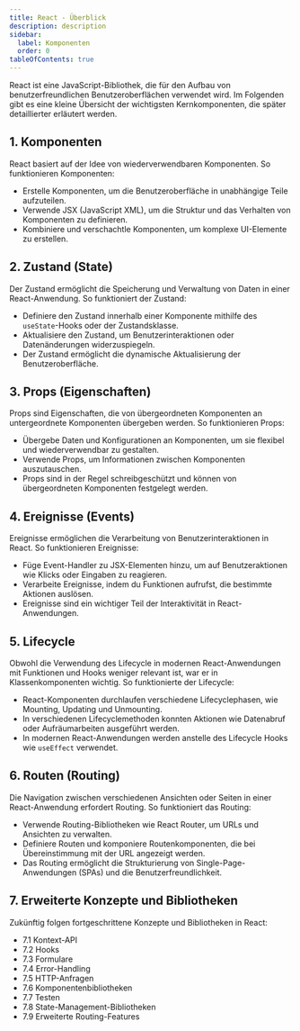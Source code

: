```yaml
---
title: React - Überblick
description: description
sidebar:
  label: Komponenten
  order: 0
tableOfContents: true
---
```

React ist eine JavaScript-Bibliothek, die für den Aufbau von benutzerfreundlichen Benutzeroberflächen verwendet wird. Im Folgenden gibt es eine kleine Übersicht der wichtigsten Kernkomponenten, die später detaillierter erläutert werden.

## 1. **Komponenten**

React basiert auf der Idee von wiederverwendbaren Komponenten. So funktionieren Komponenten:

- Erstelle Komponenten, um die Benutzeroberfläche in unabhängige Teile aufzuteilen.
- Verwende JSX (JavaScript XML), um die Struktur und das Verhalten von Komponenten zu definieren.
- Kombiniere und verschachtle Komponenten, um komplexe UI-Elemente zu erstellen.

## 2. **Zustand (State)**

Der Zustand ermöglicht die Speicherung und Verwaltung von Daten in einer React-Anwendung. So funktioniert der Zustand:

- Definiere den Zustand innerhalb einer Komponente mithilfe des `useState`-Hooks oder der Zustandsklasse.
- Aktualisiere den Zustand, um Benutzerinteraktionen oder Datenänderungen widerzuspiegeln.
- Der Zustand ermöglicht die dynamische Aktualisierung der Benutzeroberfläche.

## 3. **Props (Eigenschaften)**

Props sind Eigenschaften, die von übergeordneten Komponenten an untergeordnete Komponenten übergeben werden. So funktionieren Props:

- Übergebe Daten und Konfigurationen an Komponenten, um sie flexibel und wiederverwendbar zu gestalten.
- Verwende Props, um Informationen zwischen Komponenten auszutauschen.
- Props sind in der Regel schreibgeschützt und können von übergeordneten Komponenten festgelegt werden.

## 4. **Ereignisse (Events)**

Ereignisse ermöglichen die Verarbeitung von Benutzerinteraktionen in React. So funktionieren Ereignisse:

- Füge Event-Handler zu JSX-Elementen hinzu, um auf Benutzeraktionen wie Klicks oder Eingaben zu reagieren.
- Verarbeite Ereignisse, indem du Funktionen aufrufst, die bestimmte Aktionen auslösen.
- Ereignisse sind ein wichtiger Teil der Interaktivität in React-Anwendungen.

## 5. **Lifecycle**

Obwohl die Verwendung des Lifecycle in modernen React-Anwendungen mit Funktionen und Hooks weniger relevant ist, war er in Klassenkomponenten wichtig. So funktionierte der Lifecycle:

- React-Komponenten durchlaufen verschiedene Lifecyclephasen, wie Mounting, Updating und Unmounting.
- In verschiedenen Lifecyclemethoden konnten Aktionen wie Datenabruf oder Aufräumarbeiten ausgeführt werden.
- In modernen React-Anwendungen werden anstelle des Lifecycle Hooks wie `useEffect` verwendet.

## 6. **Routen (Routing)**

Die Navigation zwischen verschiedenen Ansichten oder Seiten in einer React-Anwendung erfordert Routing. So funktioniert das Routing:

- Verwende Routing-Bibliotheken wie React Router, um URLs und Ansichten zu verwalten.
- Definiere Routen und komponiere Routenkomponenten, die bei Übereinstimmung mit der URL angezeigt werden.
- Das Routing ermöglicht die Strukturierung von Single-Page-Anwendungen (SPAs) und die Benutzerfreundlichkeit.

## 7. **Erweiterte Konzepte und Bibliotheken**

Zukünftig folgen fortgeschrittene Konzepte und Bibliotheken in React:

- 7.1 Kontext-API
- 7.2 Hooks
- 7.3 Formulare
- 7.4 Error-Handling
- 7.5 HTTP-Anfragen
- 7.6 Komponentenbibliotheken
- 7.7 Testen
- 7.8 State-Management-Bibliotheken
- 7.9 Erweiterte Routing-Features